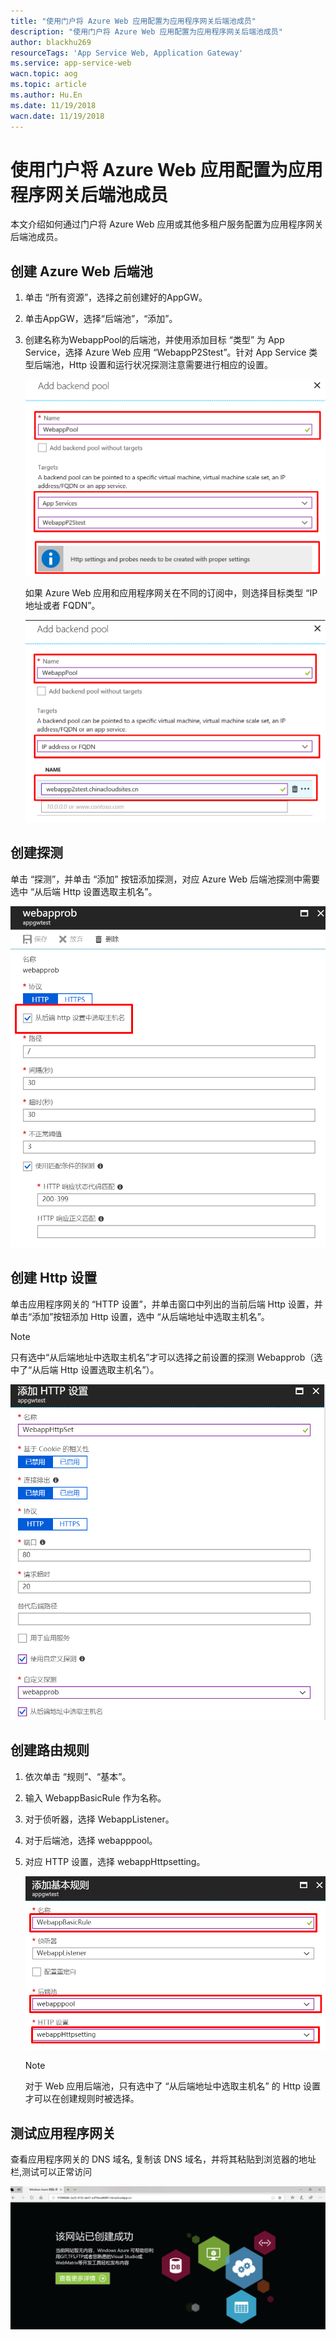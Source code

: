 ```yaml
---
title: "使用门户将 Azure Web 应用配置为应用程序网关后端池成员"
description: "使用门户将 Azure Web 应用配置为应用程序网关后端池成员"
author: blackhu269
resourceTags: 'App Service Web, Application Gateway'
ms.service: app-service-web
wacn.topic: aog
ms.topic: article
ms.author: Hu.En
ms.date: 11/19/2018
wacn.date: 11/19/2018
---
```


# 使用门户将 Azure Web 应用配置为应用程序网关后端池成员

本文介绍如何通过门户将 Azure Web 应用或其他多租户服务配置为应用程序网关后端池成员。

## 创建 Azure Web 后端池

1. 单击 “所有资源”，选择之前创建好的AppGW。

2. 单击AppGW，选择“后端池”，“添加”。

3. 创建名称为WebappPool的后端池，并使用添加目标 “类型” 为 App Service，选择 Azure Web 应用 “WebappP2Stest”。针对 App Service 类型后端池，Http 设置和运行状况探测注意需要进行相应的设置。

    ![01](media/aog-app-service-web-howto-config-to-application-gateway-back-end-pool/01.png "01")

    如果 Azure Web 应用和应用程序网关在不同的订阅中，则选择目标类型 “IP 地址或者 FQDN”。

    ![02](media/aog-app-service-web-howto-config-to-application-gateway-back-end-pool/02.png "02")

## 创建探测

单击 “探测”，并单击 “添加” 按钮添加探测，对应 Azure Web 后端池探测中需要选中 “从后端 Http 设置选取主机名”。

![03](media/aog-app-service-web-howto-config-to-application-gateway-back-end-pool/03.png "03")

## 创建 Http 设置

单击应用程序网关的 “HTTP 设置”，并单击窗口中列出的当前后端 Http 设置，并单击“添加”按钮添加 Http 设置，选中 “从后端地址中选取主机名”。

> [!NOTE]
> 只有选中“从后端地址中选取主机名”才可以选择之前设置的探测 Webapprob（选中了“从后端 Http 设置选取主机名”）。

![04](media/aog-app-service-web-howto-config-to-application-gateway-back-end-pool/04.png "04")

## 创建路由规则

1. 依次单击 “规则”、“基本”。
2. 输入 WebappBasicRule 作为名称。
3. 对于侦听器，选择 WebappListener。
4. 对于后端池，选择 webapppool。
5. 对应 HTTP 设置，选择 webappHttpsetting。

    ![05](media/aog-app-service-web-howto-config-to-application-gateway-back-end-pool/05.png "05")

    > [!NOTE]
    > 对于 Web 应用后端池，只有选中了 “从后端地址中选取主机名” 的 Http 设置才可以在创建规则时被选择。

## 测试应用程序网关

查看应用程序网关的 DNS 域名, 复制该 DNS 域名，并将其粘贴到浏览器的地址栏,测试可以正常访问

![06](media/aog-app-service-web-howto-config-to-application-gateway-back-end-pool/06.png "06")
